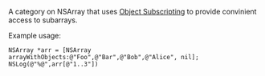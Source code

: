 A category on NSArray that uses [Object Subscripting](http://nshipster.com/object-subscripting/) to provide convinient access to subarrays.

Example usage:

    NSArray *arr = [NSArray arrayWithObjects:@"Foo",@"Bar",@"Bob",@"Alice", nil];
    NSLog(@"%@",arr[@"1..3"])
